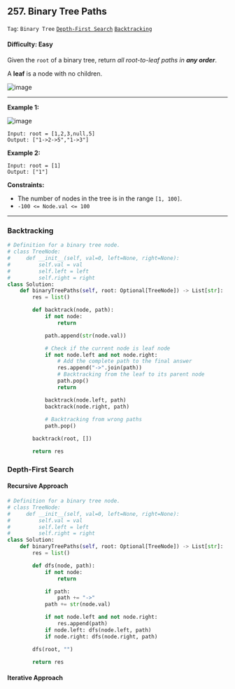 ## 257. Binary Tree Paths

```Tag```: ```Binary Tree``` [```Depth-First Search```](https://github.com/quananhle/Python/tree/main/Software%20Engineering%20Practicing/Concepts/Queue%20%26%20Stack/Depth-First%20Search) [```Backtracking```](https://github.com/quananhle/Python/tree/main/Software%20Engineering%20Practicing/Concepts/Recursion/Recursion%20II/Backtracking)

#### Difficulty: Easy

Given the ```root``` of a binary tree, return _all root-to-leaf paths in __any order___.

A __leaf__ is a node with no children.

![image](https://user-images.githubusercontent.com/35042430/217871804-30f90637-6de1-4fb5-add1-18f7527b85a7.png)

---

__Example 1:__

![image](https://assets.leetcode.com/uploads/2021/03/12/paths-tree.jpg)
```
Input: root = [1,2,3,null,5]
Output: ["1->2->5","1->3"]
```

__Example 2:__
```
Input: root = [1]
Output: ["1"]
```

__Constraints:__

- The number of nodes in the tree is in the range ```[1, 100]```.
- ```-100 <= Node.val <= 100```

---

### Backtracking

```Python
# Definition for a binary tree node.
# class TreeNode:
#     def __init__(self, val=0, left=None, right=None):
#         self.val = val
#         self.left = left
#         self.right = right
class Solution:
    def binaryTreePaths(self, root: Optional[TreeNode]) -> List[str]:
        res = list()

        def backtrack(node, path):
            if not node:
                return

            path.append(str(node.val))

            # Check if the current node is leaf node
            if not node.left and not node.right:
                # Add the complete path to the final answer
                res.append("->".join(path))
                # Backtracking from the leaf to its parent node
                path.pop()
                return

            backtrack(node.left, path)
            backtrack(node.right, path)
            
            # Backtracking from wrong paths
            path.pop()

        backtrack(root, [])

        return res
```

### Depth-First Search

#### Recursive Approach

```Python
# Definition for a binary tree node.
# class TreeNode:
#     def __init__(self, val=0, left=None, right=None):
#         self.val = val
#         self.left = left
#         self.right = right
class Solution:
    def binaryTreePaths(self, root: Optional[TreeNode]) -> List[str]:
        res = list()

        def dfs(node, path):
            if not node:
                return

            if path:
                path += "->"
            path += str(node.val)

            if not node.left and not node.right:
                res.append(path)
            if node.left: dfs(node.left, path)
            if node.right: dfs(node.right, path)

        dfs(root, "")

        return res
```

#### Iterative Approach

```Python

```

